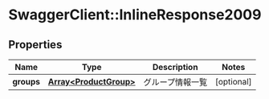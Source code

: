 # SwaggerClient::InlineResponse2009

## Properties
Name | Type | Description | Notes
------------ | ------------- | ------------- | -------------
**groups** | [**Array&lt;ProductGroup&gt;**](ProductGroup.md) | グループ情報一覧 | [optional] 


